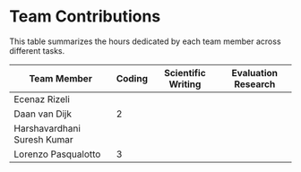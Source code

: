 # Team Contributions

This table summarizes the hours dedicated by each team member across different tasks.

| Team Member               | Coding | Scientific Writing | Evaluation Research |
|----------------------------|--------|--------------------|---------------------|
| Ecenaz Rizeli             |        |                    |                     |
| Daan van Dijk             |     2   |                    |                     |
| Harshavardhani Suresh Kumar |        |                    |                     |
| Lorenzo Pasqualotto        |       3 |                    |                     |
